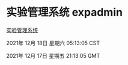 # 实验管理系统 expadmin
[实验管理系统](http://59.174.25.102:56808/expadmin-782313d2-e1b1-4ea7-932e-3a55e6a1a4d0/)

2021年 12月 18日 星期六 05:13:05 CST

2021年 12月 17日 星期五 21:13:05 GMT
